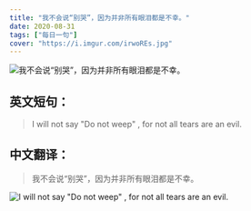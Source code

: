 ```yaml
---
title: "我不会说“别哭”，因为并非所有眼泪都是不幸。"
date: 2020-08-31
tags: ["每日一句"]
cover: "https://i.imgur.com/irwoREs.jpg"
---
```


![我不会说“别哭”，因为并非所有眼泪都是不幸。](https://i.imgur.com/UYxdUaR.jpg)

## 英文短句：
> I will not say "Do not weep" , for not all tears are an evil.

<!--more-->

## 中文翻译：
> 我不会说“别哭”，因为并非所有眼泪都是不幸。

![I will not say "Do not weep" , for not all tears are an evil.](https://i.imgur.com/nRHuh6E.jpg)

